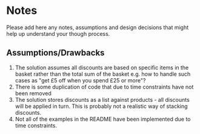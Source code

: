 # Notes

Please add here any notes, assumptions and design decisions that might help up understand your though process.

## Assumptions/Drawbacks
1. The solution assumes all discounts are based on specific items in the basket rather than the total sum of the basket e.g. how to handle such cases as "get £5 off when you spend £25 or more"?
2. There is some duplication of code that due to time constraints have not been removed
3. The solution stores discounts as a list against products - all discounts will be applied in turn. This is probably not a realistic way of stacking discounts.
4. Not all of the examples in the README have been implemented due to time constraints.
